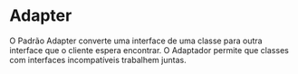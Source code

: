 ﻿
# Adapter

O Padrão Adapter converte uma interface de uma classe para outra interface que o cliente espera encontrar. O Adaptador permite que classes com interfaces incompatíveis trabalhem juntas.